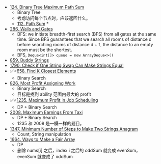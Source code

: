* [124. Binary Tree Maximum Path Sum](https://leetcode.com/problems/binary-tree-maximum-path-sum/)
  * Binary Tree
  * 考虑访问每个节点时，应该返回什么。
  * [112. Path Sum](https://leetcode.com/problems/path-sum/)
    * 
* [286. Walls and Gates](https://leetcode.com/problems/walls-and-gates/)
  * BFS: we initiate breadth-first search (BFS) from all gates at the same time. Since BFS guarantees that we search all rooms of distance d before searching rooms of distance d + 1, the distance to an empty room must be the shortest.
  * BFS, `Deque<int[]> queue = new ArrayDeque<>()`
* [859. Buddy Strings](https://leetcode.com/problems/buddy-strings/)
* [1790. Check if One String Swap Can Make Strings Equal](https://leetcode.com/problems/check-if-one-string-swap-can-make-strings-equal/)
* ✅⭐[658. Find K Closest Elements](https://leetcode.com/problems/find-k-closest-elements/)
  * Binary Search
* [826. Most Profit Assigning Work](https://leetcode.com/problems/most-profit-assigning-work/)
  * Binary Search
  * 目标是找到 ability 范围内最大的 profit
* ✅⭐[1235. Maximum Profit in Job Scheduling](https://leetcode.com/problems/maximum-profit-in-job-scheduling/)
  * DP + Binary Search
* [2008. Maximum Earnings From Taxi](https://leetcode.com/problems/maximum-earnings-from-taxi/)
  * DP + Binary Search
  * 1235 和 2008 是一模一样的题目。
* [1347. Minimum Number of Steps to Make Two Strings Anagram](https://leetcode.com/problems/minimum-number-of-steps-to-make-two-strings-anagram/)
  * Count, String manipulation
* [1664. Ways to Make a Fair Array](https://leetcode.com/problems/ways-to-make-a-fair-array/)
  * DP
  * 删除 nums[i] 之后，index i 之后的 oddSum 就变成 evenSum，evenSum 就变成了 oddSum